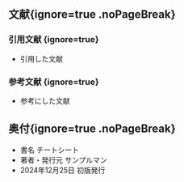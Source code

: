 ## 文献{ignore=true .noPageBreak}

### 引用文献 {ignore=true}

- 引用した文献

### 参考文献 {ignore=true}

- 参考にした文献

## 奥付{ignore=true .noPageBreak}

- 書名 チートシート
- 著者・発行元 サンプルマン
- 2024年12月25日 初版発行
